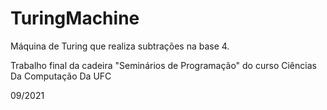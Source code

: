 # TuringMachine
Máquina de Turing que realiza subtrações na base 4.

Trabalho final da cadeira "Seminários de Programação" do curso Ciências Da Computação Da UFC

09/2021
